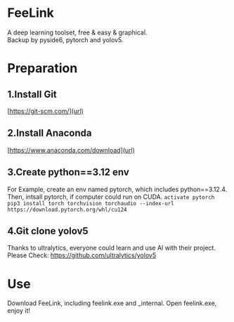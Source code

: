 # FeeLink<br/>
 
A deep learning toolset, free &amp; easy &amp; graphical.<br/>
Backup by pyside6, pytorch and yolov5.
 
 
 
# Preparation 
 
## 1.Install Git 
[https://git-scm.com/](url)
## 2.Install Anaconda 
[https://www.anaconda.com/download](url)
## 3.Create python==3.12 env 
For Example, create an env named pytorch, which includes python==3.12.4.
Then, intsall pytorch, if computer could run on CUDA.
`activate pytorch`
`pip3 install torch torchvision torchaudio --index-url https://download.pytorch.org/whl/cu124`
## 4.Git clone yolov5 
Thanks to ultralytics, everyone could learn and use AI with their project. Please Check:
[https://github.com/ultralytics/yolov5 ](url)
 
 
 
# Use 
Download FeeLink, including feelink.exe and _internal. 
Open feelink.exe, enjoy it!

